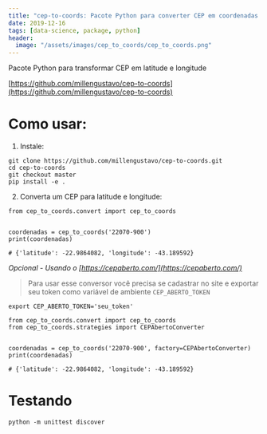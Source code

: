 ```yaml
---
title: "cep-to-coords: Pacote Python para converter CEP em coordenadas geográficas (latitude e longitude)"
date: 2019-12-16
tags: [data-science, package, python]
header:
  image: "/assets/images/cep_to_coords/cep_to_coords.png"
---
```


Pacote Python para transformar CEP em latitude e longitude

[https://github.com/millengustavo/cep-to-coords](https://github.com/millengustavo/cep-to-coords)

# Como usar:

1. Instale:

```
git clone https://github.com/millengustavo/cep-to-coords.git
cd cep-to-coords
git checkout master
pip install -e .
```

2. Converta um CEP para latitude e longitude:

```
from cep_to_coords.convert import cep_to_coords


coordenadas = cep_to_coords('22070-900')
print(coordenadas)

# {'latitude': -22.9864082, 'longitude': -43.189592}
```

*Opcional - Usando o [https://cepaberto.com/](https://cepaberto.com/)* 

> Para usar esse conversor você precisa se cadastrar no site e exportar seu token como variável de ambiente `CEP_ABERTO_TOKEN`


```
export CEP_ABERTO_TOKEN='seu_token'
```


```
from cep_to_coords.convert import cep_to_coords
from cep_to_coords.strategies import CEPAbertoConverter


coordenadas = cep_to_coords('22070-900', factory=CEPAbertoConverter)
print(coordenadas)

# {'latitude': -22.9864082, 'longitude': -43.189592}
```

# Testando

```
python -m unittest discover
```


